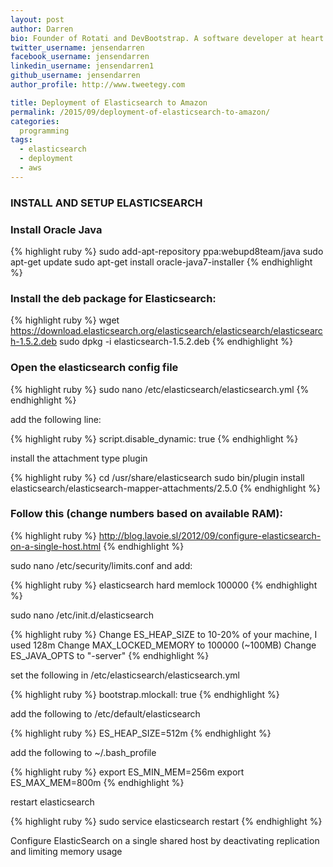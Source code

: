 ```yaml
---
layout: post
author: Darren
bio: Founder of Rotati and DevBootstrap. A software developer at heart who also loves spending time with his family - enjoying cycling, piano, reading and playing games with his daughter Sophia.
twitter_username: jensendarren
facebook_username: jensendarren
linkedin_username: jensendarren1
github_username: jensendarren
author_profile: http://www.tweetegy.com

title: Deployment of Elasticsearch to Amazon
permalink: /2015/09/deployment-of-elasticsearch-to-amazon/
categories:
  programming
tags:
  - elasticsearch
  - deployment
  - aws
---
```


### INSTALL AND SETUP ELASTICSEARCH

### Install Oracle Java

{% highlight ruby %}
sudo add-apt-repository ppa:webupd8team/java
sudo apt-get update
sudo apt-get install oracle-java7-installer
{% endhighlight %}

### Install the deb package for Elasticsearch:

{% highlight ruby %}
wget https://download.elasticsearch.org/elasticsearch/elasticsearch/elasticsearch-1.5.2.deb
sudo dpkg -i elasticsearch-1.5.2.deb
{% endhighlight %}

### Open the elasticsearch config file

{% highlight ruby %}
sudo nano /etc/elasticsearch/elasticsearch.yml
{% endhighlight %}

add the following line:

{% highlight ruby %}
script.disable_dynamic: true
{% endhighlight %}

install the attachment type plugin

{% highlight ruby %}
cd /usr/share/elasticsearch
sudo bin/plugin install elasticsearch/elasticsearch-mapper-attachments/2.5.0
{% endhighlight %}

### Follow this (change numbers based on available RAM):

{% highlight ruby %}
http://blog.lavoie.sl/2012/09/configure-elasticsearch-on-a-single-host.html
{% endhighlight %}

sudo nano /etc/security/limits.conf and add:

{% highlight ruby %}
elasticsearch hard memlock 100000
{% endhighlight %}

sudo nano /etc/init.d/elasticsearch

{% highlight ruby %}
Change ES_HEAP_SIZE to 10-20% of your machine, I used 128m
Change MAX_LOCKED_MEMORY to 100000  (~100MB)
Change ES_JAVA_OPTS to "-server"
{% endhighlight %}

set the following in /etc/elasticsearch/elasticsearch.yml

{% highlight ruby %}
bootstrap.mlockall: true
{% endhighlight %}

add the following to /etc/default/elasticsearch

{% highlight ruby %}
ES_HEAP_SIZE=512m
{% endhighlight %}

add the following to ~/.bash_profile

{% highlight ruby %}
export ES_MIN_MEM=256m
export ES_MAX_MEM=800m
{% endhighlight %}

restart elasticsearch

{% highlight ruby %}
sudo service elasticsearch restart
{% endhighlight %}

Configure ElasticSearch on a single shared host by deactivating replication and limiting memory usage
